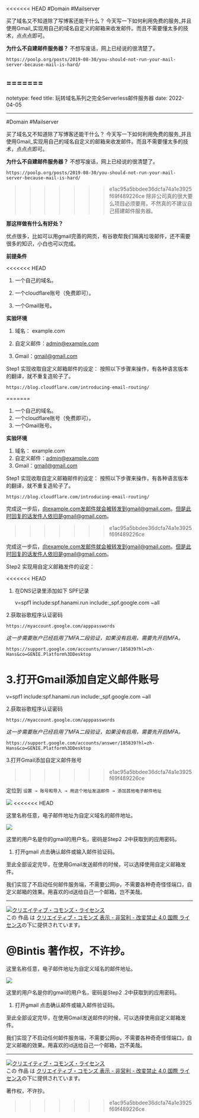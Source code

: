 <<<<<<< HEAD
#Domain #Mailserver

买了域名又不知道除了写博客还能干什么？ 今天写一下如何利用免费的服务_并且使用Gmail_实现用自己的域名自定义的邮箱来收发邮件。而且不需要懂太多的技术，点点点即可。

**为什么不自建邮件服务器？** 不想写废话，网上已经说的很清楚了。

```
https://poolp.org/posts/2019-08-30/you-should-not-run-your-mail-server-because-mail-is-hard/
```

=======
---
notetype: feed
title: 玩转域名系列之完全Serverless邮件服务器
date: 2022-04-05

---
\#Domain #Mailserver

买了域名又不知道除了写博客还能干什么？ 今天写一下如何利用免费的服务_并且使用Gmail_实现用自己的域名自定义的邮箱来收发邮件。而且不需要懂太多的技术，点点点即可。

**为什么不自建邮件服务器？**
不想写废话，网上已经说的很清楚了。

    https://poolp.org/posts/2019-08-30/you-should-not-run-your-mail-server-because-mail-is-hard/

>>>>>>> e1ac95a5bbdee36dcfa74a1e3925f69f489226ce
除非公司真的很大要么项目必须要用，不然真的不建议自己搭建邮件服务器。

**那这样做有什么有好处？**

优点很多，比如可以用gmail完善的网页，有谷歌帮我们隔离垃圾邮件，还不需要很多的知识，小白也可以完成。

**前提条件**

<<<<<<< HEAD
1.  一个自己的域名。
    
2.  一个cloudflare账号（免费即可）。
    
3.  一个Gmail账号。
    

**实验环境**

1.  域名： example.com
    
2.  自定义邮件：admin@example.com
    
3.  Gmail：gmail@gmail.com
    

Step1 实现收取自定义邮箱邮件的设定： 按照以下步骤来操作，有各种语言版本的翻译，就不重复造轮子了。

```
https://blog.cloudflare.com/introducing-email-routing/
```
=======
1. 一个自己的域名。
2. 一个cloudflare账号（免费即可）。
3. 一个Gmail账号。

**实验环境**

1. 域名： example.com
2. 自定义邮件：admin@example.com
3. Gmail：gmail@gmail.com

Step1  实现收取自定义邮箱邮件的设定：
按照以下步骤来操作，有各种语言版本的翻译，就不重复造轮子了。

    https://blog.cloudflare.com/introducing-email-routing/

完成这一步后，向example.com发邮件就会被转发到gmail@gmail.com。但是此时回复的话发件人依旧是gmail@gmail.com。
>>>>>>> e1ac95a5bbdee36dcfa74a1e3925f69f489226ce

完成这一步后，向example.com发邮件就会被转发到gmail@gmail.com。但是此时回复的话发件人依旧是gmail@gmail.com。

Step2 实现用自定义邮箱发件的设定：

<<<<<<< HEAD
1.  在DNS记录里添加如下 SPF记录
    
    v=spf1 include:spf.hanami.run include:_spf.google.com ~all
    

2.获取谷歌程序认证密码

```
https://myaccount.google.com/apppasswords
```

_这一步需要账户已经启用了MFA二段验证，如果没有启用，需要先开启MFA。_

```
https://support.google.com/accounts/answer/185839?hl=zh-Hans&co=GENIE.Platform%3DDesktop
```

3.打开Gmail添加自定义邮件账号
=======
   v=spf1 include:spf.hanami.run include:_spf.google.com \~all

2\.获取谷歌程序认证密码

    https://myaccount.google.com/apppasswords

_这一步需要账户已经启用了MFA二段验证，如果没有启用，需要先开启MFA。_

    https://support.google.com/accounts/answer/185839?hl=zh-Hans&co=GENIE.Platform%3DDesktop

3\.打开Gmail添加自定义邮件账号
>>>>>>> e1ac95a5bbdee36dcfa74a1e3925f69f489226ce

定位到 `设置 → 账号和导入 → 用这个地址发送邮件 → 添加其他电子邮件地址`

![](/uploads/2022-04-05-230335.png)
<<<<<<< HEAD

这里名称任意，电子邮件地址为自定义域名的邮件地址。

![](/uploads/2022-04-05-230609.png)

这里的用户名是你的gmail的用户名，密码是Step2 .2中获取到的应用密码。

1.  打开gmail 点击确认邮件或输入邮件验证码。
    

至此全部设定完毕，在使用Gmail发送邮件的时候，可以选择使用自定义邮箱发件。

我们实现了不启动任何邮件服务端，不需要公网ip，不需要各种奇奇怪怪端口，自定义邮箱的效果。用喜欢的id送给自己一个邮箱，岂不美哉。

---

<a rel="license" href="http://creativecommons.org/licenses/by-nc-nd/4.0/"><img alt="クリエイティブ・コモンズ・ライセンス" style="border-width:0" src="https://i.creativecommons.org/l/by-nc-nd/4.0/88x31.png" /></a><br />この 作品 は <a rel="license" href="http://creativecommons.org/licenses/by-nc-nd/4.0/">クリエイティブ・コモンズ 表示 - 非営利 - 改変禁止 4.0 国際 ライセンス</a>の下に提供されています。

@Bintis 著作权，不许抄。
=======

这里名称任意，电子邮件地址为自定义域名的邮件地址。

![](/uploads/2022-04-05-230609.png)

这里的用户名是你的gmail的用户名，密码是Step2 .2中获取到的应用密码。

1. 打开gmail 点击确认邮件或输入邮件验证码。

至此全部设定完毕，在使用Gmail发送邮件的时候，可以选择使用自定义邮箱发件。

我们实现了不启动任何邮件服务端，不需要公网ip，不需要各种奇奇怪怪端口，自定义邮箱的效果。用喜欢的id送给自己一个邮箱，岂不美哉。

***

<a rel="license" href="http://creativecommons.org/licenses/by-nc-nd/4.0/"><img alt="クリエイティブ・コモンズ・ライセンス" style="border-width:0" src="https://i.creativecommons.org/l/by-nc-nd/4.0/88x31.png" /></a><br />この 作品 は <a rel="license" href="http://creativecommons.org/licenses/by-nc-nd/4.0/">クリエイティブ・コモンズ 表示 - 非営利 - 改変禁止 4.0 国際 ライセンス</a>の下に提供されています。

著作权，不许抄。
>>>>>>> e1ac95a5bbdee36dcfa74a1e3925f69f489226ce
